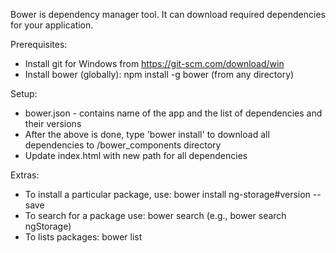 Bower is dependency manager tool.
It can download required dependencies for your application.

Prerequisites:

* Install git for Windows from https://git-scm.com/download/win
* Install bower (globally): npm install -g bower (from any directory)

Setup:

* bower.json - contains name of the app and the list of dependencies and their versions
* After the above is done, type 'bower install' to download all dependencies to <application-root-dir>/bower_components directory
* Update index.html with new path for all dependencies

Extras:

* To install a particular package, use: bower install ng-storage#version --save
* To search for a package use: bower search <package-name> (e.g., bower search ngStorage)
* To lists packages: bower list

